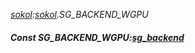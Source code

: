 _[sokol](../../modules/sokol/sokol-module.md):[sokol](../../modules/sokol/sokol-module.md).SG\_BACKEND\_WGPU_
##### Const SG\_BACKEND\_WGPU:[sg_backend](../../modules/sokol/sokol-sg_backend.md)
